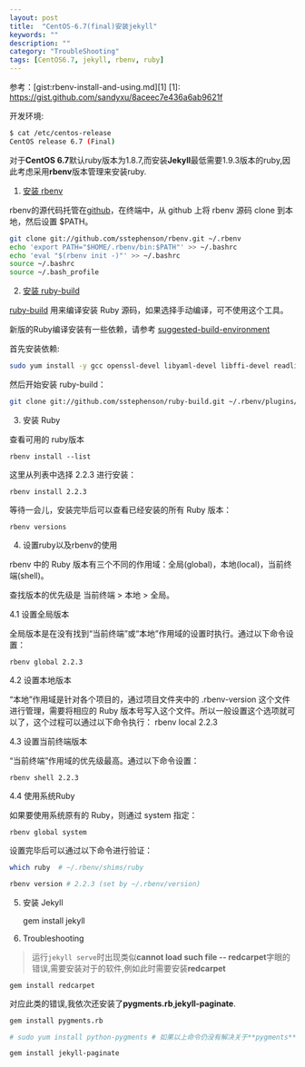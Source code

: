 ```yaml
---
layout: post
title:  "CentOS-6.7(final)安装jekyll"
keywords: ""
description: ""
category: "TroubleShooting" 
tags: [CentOS6.7, jekyll, rbenv, ruby]
---
```


参考：[gist:rbenv-install-and-using.md][1]
[1]: https://gist.github.com/sandyxu/8aceec7e436a6ab9621f

开发环境: 

```bash
$ cat /etc/centos-release 
CentOS release 6.7 (Final)
```

对于**CentOS 6.7**默认ruby版本为1.8.7,而安装**Jekyll**最低需要1.9.3版本的ruby,因此考虑采用**rbenv**版本管理来安装ruby.

<!-- more -->

1. [安装 rbenv][2]

rbenv的源代码托管在[github][2]，在终端中，从 github 上将 rbenv 源码 clone 到本地，然后设置 $PATH。

[2]: https://github.com/rbenv/rbenv#installing-ruby-versions

```bash
git clone git://github.com/sstephenson/rbenv.git ~/.rbenv
echo 'export PATH="$HOME/.rbenv/bin:$PATH"' >> ~/.bashrc
echo 'eval "$(rbenv init -)"' >> ~/.bashrc
source ~/.bashrc 
source ~/.bash_profile 
```

2. [安装 ruby-build][3]

[ruby-build][3] 用来编译安装 Ruby 源码，如果选择手动编译，可不使用这个工具。

[3]: https://github.com/rbenv/ruby-build#readme

新版的Ruby编译安装有一些依赖，请参考 [suggested-build-environment][4]

[4]: https://github.com/rbenv/ruby-build/wiki#suggested-build-environment

首先安装依赖:

```bash 
sudo yum install -y gcc openssl-devel libyaml-devel libffi-devel readline-devel zlib-devel gdbm-devel ncurses-devel
```

然后开始安装 ruby-build：

```bash 
git clone git://github.com/sstephenson/ruby-build.git ~/.rbenv/plugins/ruby-build
```

3. 安装 Ruby

查看可用的 ruby版本

	rbenv install --list

这里从列表中选择 2.2.3 进行安装：

	rbenv install 2.2.3

等待一会儿，安装完毕后可以查看已经安装的所有 Ruby 版本：

	rbenv versions

4. 设置ruby以及rbenv的使用

rbenv 中的 Ruby 版本有三个不同的作用域：全局(global)，本地(local)，当前终端(shell)。

查找版本的优先级是 当前终端 > 本地 > 全局。

4.1 设置全局版本

全局版本是在没有找到“当前终端”或“本地”作用域的设置时执行。通过以下命令设置：

	rbenv global 2.2.3

4.2 设置本地版本

“本地”作用域是针对各个项目的，通过项目文件夹中的 .rbenv-version 这个文件进行管理，需要将相应的 Ruby 版本号写入这个文件。所以一般设置这个选项就可以了，这个过程可以通过以下命令执行：
	rbenv local 2.2.3

4.3 设置当前终端版本

“当前终端”作用域的优先级最高。通过以下命令设置：

	rbenv shell 2.2.3

4.4 使用系统Ruby

如果要使用系统原有的 Ruby，则通过 system 指定：

	rbenv global system

设置完毕后可以通过以下命令进行验证：

```bash 
which ruby  # ~/.rbenv/shims/ruby 

rbenv version # 2.2.3 (set by ~/.rbenv/version)
```

5. 安装 Jekyll 

	gem install jekyll 

6. Troubleshooting

> 运行`jekyll serve`时出现类似**cannot load such file -- redcarpet**字眼的错误,需要安装对于的软件,例如此时需要安装**redcarpet**

	gem install redcarpet

对应此类的错误,我依次还安装了**pygments.rb**,**jekyll-paginate**.

```bash
gem install pygments.rb 

# sudo yum install python-pygments # 如果以上命令仍没有解决关于**pygments**的错误，可能还需要执行此命令。

gem install jekyll-paginate
```

